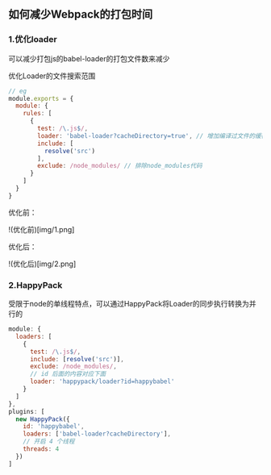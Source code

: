 ## 如何减少Webpack的打包时间

### 1.优化loader

可以减少打包js的babel-loader的打包文件数来减少

优化Loader的文件搜索范围

```javascript
// eg
module.exports = {
  module: {
    rules: [
      {
        test: /\.js$/,
        loader: 'babel-loader?cacheDirectory=true', // 增加编译过文件的缓存cacheDirectory
        include: [
          resolve('src')
        ],
        exclude: /node_modules/ // 排除node_modules代码
      }
    ]
  }
}
```

优化前：

!(优化前)[img/1.png]

优化后：

!(优化后)[img/2.png]

### 2.HappyPack

受限于node的单线程特点，可以通过HappyPack将Loader的同步执行转换为并行的

```javascript
module: {
  loaders: [
    {
      test: /\.js$/,
      include: [resolve('src')],
      exclude: /node_modules/,
      // id 后面的内容对应下面
      loader: 'happypack/loader?id=happybabel'
    }
  ]
},
plugins: [
  new HappyPack({
    id: 'happybabel',
    loaders: ['babel-loader?cacheDirectory'],
    // 开启 4 个线程
    threads: 4
  })
]
```